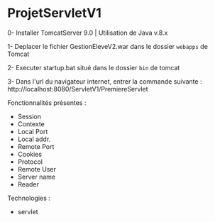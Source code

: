 # ProjetServletV1

0- Installer TomcatServer 9.0 | Utilisation de Java v.8.x

1- Deplacer le fichier GestionEleveV2.war dans le dossier `webapps` de Tomcat

2- Executer startup.bat situé dans le dossier `bin` de tomcat 

3- Dans l'url du navigateur internet, entrer la commande suivante : http://localhost:8080/ServletV1/PremiereServlet

Fonctionnalités présentes :
- Session
- Contexte
- Local Port
- Local addr.
- Remote Port
- Cookies
- Protocol
- Remote User
- Server name
- Reader

Technologies :
- servlet
